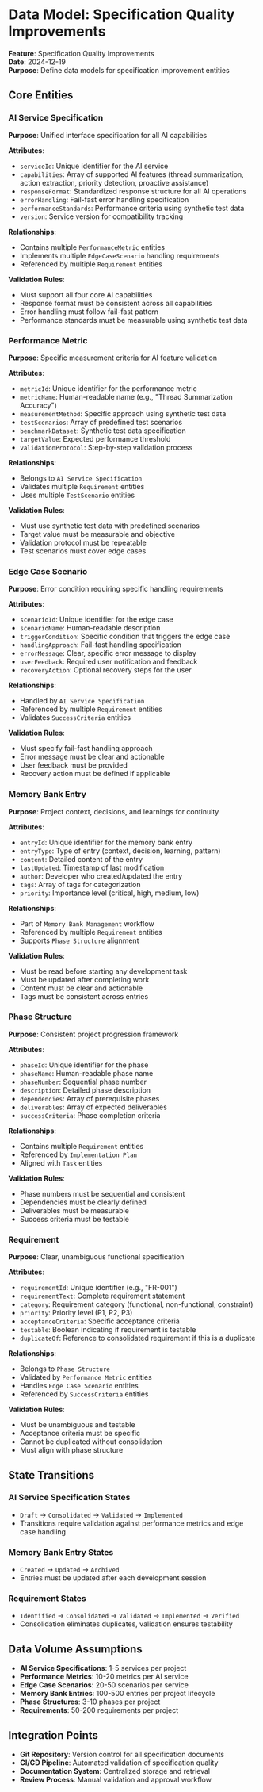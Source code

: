 # Data Model: Specification Quality Improvements

**Feature**: Specification Quality Improvements  
**Date**: 2024-12-19  
**Purpose**: Define data models for specification improvement entities

## Core Entities

### AI Service Specification

**Purpose**: Unified interface specification for all AI capabilities

**Attributes**:
- `serviceId`: Unique identifier for the AI service
- `capabilities`: Array of supported AI features (thread summarization, action extraction, priority detection, proactive assistance)
- `responseFormat`: Standardized response structure for all AI operations
- `errorHandling`: Fail-fast error handling specification
- `performanceStandards`: Performance criteria using synthetic test data
- `version`: Service version for compatibility tracking

**Relationships**:
- Contains multiple `PerformanceMetric` entities
- Implements multiple `EdgeCaseScenario` handling requirements
- Referenced by multiple `Requirement` entities

**Validation Rules**:
- Must support all four core AI capabilities
- Response format must be consistent across all capabilities
- Error handling must follow fail-fast pattern
- Performance standards must be measurable using synthetic test data

### Performance Metric

**Purpose**: Specific measurement criteria for AI feature validation

**Attributes**:
- `metricId`: Unique identifier for the performance metric
- `metricName`: Human-readable name (e.g., "Thread Summarization Accuracy")
- `measurementMethod`: Specific approach using synthetic test data
- `testScenarios`: Array of predefined test scenarios
- `benchmarkDataset`: Synthetic test data specification
- `targetValue`: Expected performance threshold
- `validationProtocol`: Step-by-step validation process

**Relationships**:
- Belongs to `AI Service Specification`
- Validates multiple `Requirement` entities
- Uses multiple `TestScenario` entities

**Validation Rules**:
- Must use synthetic test data with predefined scenarios
- Target value must be measurable and objective
- Validation protocol must be repeatable
- Test scenarios must cover edge cases

### Edge Case Scenario

**Purpose**: Error condition requiring specific handling requirements

**Attributes**:
- `scenarioId`: Unique identifier for the edge case
- `scenarioName`: Human-readable description
- `triggerCondition`: Specific condition that triggers the edge case
- `handlingApproach`: Fail-fast handling specification
- `errorMessage`: Clear, specific error message to display
- `userFeedback`: Required user notification and feedback
- `recoveryAction`: Optional recovery steps for the user

**Relationships**:
- Handled by `AI Service Specification`
- Referenced by multiple `Requirement` entities
- Validates `SuccessCriteria` entities

**Validation Rules**:
- Must specify fail-fast handling approach
- Error message must be clear and actionable
- User feedback must be provided
- Recovery action must be defined if applicable

### Memory Bank Entry

**Purpose**: Project context, decisions, and learnings for continuity

**Attributes**:
- `entryId`: Unique identifier for the memory bank entry
- `entryType`: Type of entry (context, decision, learning, pattern)
- `content`: Detailed content of the entry
- `lastUpdated`: Timestamp of last modification
- `author`: Developer who created/updated the entry
- `tags`: Array of tags for categorization
- `priority`: Importance level (critical, high, medium, low)

**Relationships**:
- Part of `Memory Bank Management` workflow
- Referenced by multiple `Requirement` entities
- Supports `Phase Structure` alignment

**Validation Rules**:
- Must be read before starting any development task
- Must be updated after completing work
- Content must be clear and actionable
- Tags must be consistent across entries

### Phase Structure

**Purpose**: Consistent project progression framework

**Attributes**:
- `phaseId`: Unique identifier for the phase
- `phaseName`: Human-readable phase name
- `phaseNumber`: Sequential phase number
- `description`: Detailed phase description
- `dependencies`: Array of prerequisite phases
- `deliverables`: Array of expected deliverables
- `successCriteria`: Phase completion criteria

**Relationships**:
- Contains multiple `Requirement` entities
- Referenced by `Implementation Plan`
- Aligned with `Task` entities

**Validation Rules**:
- Phase numbers must be sequential and consistent
- Dependencies must be clearly defined
- Deliverables must be measurable
- Success criteria must be testable

### Requirement

**Purpose**: Clear, unambiguous functional specification

**Attributes**:
- `requirementId`: Unique identifier (e.g., "FR-001")
- `requirementText`: Complete requirement statement
- `category`: Requirement category (functional, non-functional, constraint)
- `priority`: Priority level (P1, P2, P3)
- `acceptanceCriteria`: Specific acceptance criteria
- `testable`: Boolean indicating if requirement is testable
- `duplicateOf`: Reference to consolidated requirement if this is a duplicate

**Relationships**:
- Belongs to `Phase Structure`
- Validated by `Performance Metric` entities
- Handles `Edge Case Scenario` entities
- Referenced by `SuccessCriteria` entities

**Validation Rules**:
- Must be unambiguous and testable
- Acceptance criteria must be specific
- Cannot be duplicated without consolidation
- Must align with phase structure

## State Transitions

### AI Service Specification States
- `Draft` → `Consolidated` → `Validated` → `Implemented`
- Transitions require validation against performance metrics and edge case handling

### Memory Bank Entry States
- `Created` → `Updated` → `Archived`
- Entries must be updated after each development session

### Requirement States
- `Identified` → `Consolidated` → `Validated` → `Implemented` → `Verified`
- Consolidation eliminates duplicates, validation ensures testability

## Data Volume Assumptions

- **AI Service Specifications**: 1-5 services per project
- **Performance Metrics**: 10-20 metrics per AI service
- **Edge Case Scenarios**: 20-50 scenarios per service
- **Memory Bank Entries**: 100-500 entries per project lifecycle
- **Phase Structures**: 3-10 phases per project
- **Requirements**: 50-200 requirements per project

## Integration Points

- **Git Repository**: Version control for all specification documents
- **CI/CD Pipeline**: Automated validation of specification quality
- **Documentation System**: Centralized storage and retrieval
- **Review Process**: Manual validation and approval workflow
